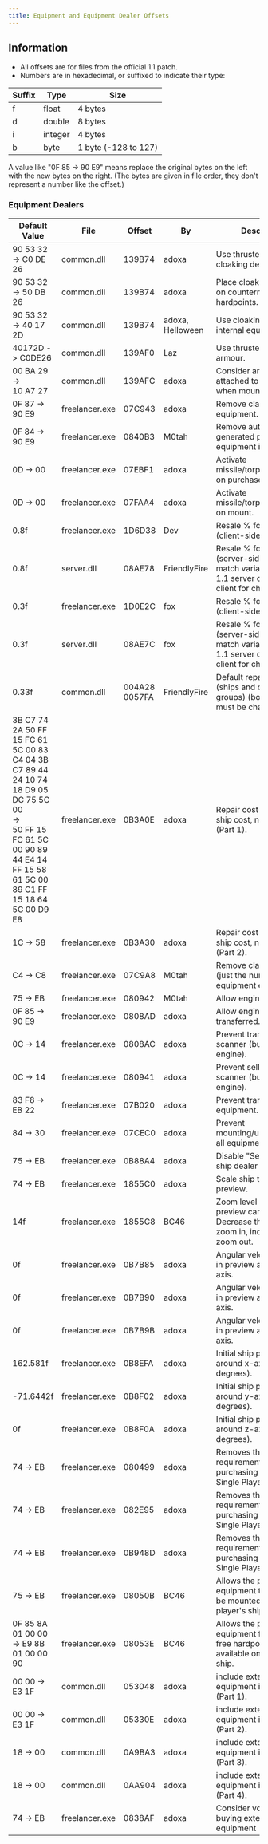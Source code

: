 ```yaml
---
title: Equipment and Equipment Dealer Offsets
---
```


## Information

* All offsets are for files from the official 1.1 patch.
* Numbers are in hexadecimal, or suffixed to indicate their type:

| Suffix | Type    | Size                 |
| ------ | ------- | -------------------- |
| f      | float   | 4 bytes              |
| d      | double  | 8 bytes              |
| i      | integer | 4 bytes              |
| b      | byte    | 1 byte (-128 to 127) |

A value like "0F 85 -> 90 E9" means replace the original bytes on the left with the new bytes on the right. (The bytes are given in file order, they don't represent a number like the offset.)

### Equipment Dealers

| Default Value                                                                                                                                                                      | File           | Offset            | By               | Description                                                                                                      |
| ---------------------------------------------------------------------------------------------------------------------------------------------------------------------------------- | -------------- | ----------------- | ---------------- | ---------------------------------------------------------------------------------------------------------------- |
| 90 53 32 -> C0 DE 26                                                                                                                                                               | common.dll     | 139B74            | adoxa            | Use thruster hp_type for cloaking device.                                                                        |
| 90 53 32 -> 50 DB 26                                                                                                                                                               | common.dll     | 139B74            | adoxa            | Place cloaking devices on countermeasure hardpoints.                                                             |
| 90 53 32 -> 40 17 2D                                                                                                                                                               | common.dll     | 139B74            | adoxa, HeIIoween | Use cloaking device as internal equipment.                                                                       |
| 40172D -> C0DE26                                                                                                                                                                   | common.dll     | 139AF0            | Laz              | Use thruster hp_type for armour.                                                                                 |
| 00 BA 29<br/>-><br/>10 A7 27                                                                                                                                                       | common.dll     | 139AFC            | adoxa            | Consider armor types attached to hardpoint when mounted.                                                         |
| 0F 87 -> 90 E9                                                                                                                                                                     | freelancer.exe | 07C943            | adoxa            | Remove class info from equipment.                                                                                |
| 0F 84 -> 90 E9                                                                                                                                                                     | freelancer.exe | 0840B3            | M0tah            | Remove automatically generated portion of equipment infocards.                                                   |
| 0D -> 00                                                                                                                                                                           | freelancer.exe | 07EBF1            | adoxa            | Activate missile/torpedo/disruptor on purchase.                                                                  |
| 0D -> 00                                                                                                                                                                           | freelancer.exe | 07FAA4            | adoxa            | Activate missile/torpedo/disruptor on mount.                                                                     |
| 0.8f                                                                                                                                                                               | freelancer.exe | 1D6D38            | Dev              | Resale % for ships (client-side).                                                                                |
| 0.8f                                                                                                                                                                               | server.dll     | 08AE78            | FriendlyFire     | Resale % for ships (server-side, must match variable above or 1.1 server dll will kick client for cheating).     |
| 0.3f                                                                                                                                                                               | freelancer.exe | 1D0E2C            | fox              | Resale % for equipment (client-side).                                                                            |
| 0.3f                                                                                                                                                                               | server.dll     | 08AE7C            | fox              | Resale % for equipment (server-side, must match variable above or 1.1 server dll will kick client for cheating). |
| 0.33f                                                                                                                                                                              | common.dll     | 004A28<br/>0057FA | FriendlyFire     | Default repair price ratio (ships and collision groups) (both offsets must be changed).                          |
| 3B C7 74 2A 50 FF 15 FC 61 5C 00 83 C4 04 3B C7 89 44 24 10 74 18 D9 05 DC 75 5C 00<br/>-><br/>50 FF 15 FC 61 5C 00 90 89 44 E4 14 FF 15 58 61 5C 00 89 C1 FF 15 18 64 5C 00 D9 E8 | freelancer.exe | 0B3A0E            | adoxa            | Repair cost based on ship cost, not armor (Part 1).                                                              |
| 1C -> 58                                                                                                                                                                           | freelancer.exe | 0B3A30            | adoxa            | Repair cost based on ship cost, not armor (Part 2).                                                              |
| C4 -> C8                                                                                                                                                                           | freelancer.exe | 07C9A8            | M0tah            | Remove class number (just the number) on equipment entries.                                                      |
| 75 -> EB                                                                                                                                                                           | freelancer.exe | 080942            | M0tah            | Allow engines to be sold.                                                                                        |
| 0F 85 -> 90 E9                                                                                                                                                                     | freelancer.exe | 0808AD            | adoxa            | Allow engines to be transferred.                                                                                 |
| 0C -> 14                                                                                                                                                                           | freelancer.exe | 0808AC            | adoxa            | Prevent transfer of scanner (but allows engine).                                                                 |
| 0C -> 14                                                                                                                                                                           | freelancer.exe | 080941            | adoxa            | Prevent selling of scanner (but allows engine).                                                                  |
| 83 F8 -> EB 22                                                                                                                                                                     | freelancer.exe | 07B020            | adoxa            | Prevent transfer of all equipment.                                                                               |
| 84 -> 30                                                                                                                                                                           | freelancer.exe | 07CEC0            | adoxa            | Prevent mounting/unmounting of all equipment.                                                                    |
| 75 -> EB                                                                                                                                                                           | freelancer.exe | 0B88A4            | adoxa            | Disable "Select Ship" ship dealer button.                                                                        |
| 74 -> EB                                                                                                                                                                           | freelancer.exe | 1855C0            | adoxa            | Scale ship to fill the preview.                                                                                  |
| 14f                                                                                                                                                                                | freelancer.exe | 1855C8            | BC46             | Zoom level of the ship preview camera. Decrease this value to zoom in, increase it to zoom out.                  |
| 0f                                                                                                                                                                                 | freelancer.exe | 0B7B85            | adoxa            | Angular velocity of ship in preview around x-axis.                                                               |
| 0f                                                                                                                                                                                 | freelancer.exe | 0B7B90            | adoxa            | Angular velocity of ship in preview around y-axis.                                                               |
| 0f                                                                                                                                                                                 | freelancer.exe | 0B7B9B            | adoxa            | Angular velocity of ship in preview around z-axis.                                                               |
| 162.581f                                                                                                                                                                           | freelancer.exe | 0B8EFA            | adoxa            | Initial ship preview angle around x-axis (in degrees).                                                           |
| -71.6442f                                                                                                                                                                          | freelancer.exe | 0B8F02            | adoxa            | Initial ship preview angle around y-axis (in degrees).                                                           |
| 0f                                                                                                                                                                                 | freelancer.exe | 0B8F0A            | adoxa            | Initial ship preview angle around z-axis (in degrees).                                                           |
| 74 -> EB                                                                                                                                                                           | freelancer.exe | 080499            | adoxa            | Removes the level requirements for purchasing equipment in Single Player (Part 1).                               |
| 74 -> EB                                                                                                                                                                           | freelancer.exe | 082E95            | adoxa            | Removes the level requirements for purchasing equipment in Single Player (Part 2).                               |
| 74 -> EB                                                                                                                                                                           | freelancer.exe | 0B948D            | adoxa            | Removes the level requirements for purchasing ships in Single Player.                                            |
| 75 -> EB                                                                                                                                                                           | freelancer.exe | 08050B            | BC46             | Allows the purchase of equipment that cannot be mounted on the player's ship.                                    |
| 0F 85 8A 01 00 00 -> E9 8B 01 00 00 90                                                                                                                                             | freelancer.exe | 08053E            | BC46             | Allows the purchase of equipment for which no free hardpoint is available on the player's ship.                  |
| 00 00 -> E3 1F                                                                                                                                                                     | common.dll     | 053048            | adoxa            | include external equipment in cargo size (Part 1).                                                               |
| 00 00 -> E3 1F                                                                                                                                                                     | common.dll     | 05330E            | adoxa            | include external equipment in cargo size (Part 2).                                                               |
| 18 -> 00                                                                                                                                                                           | common.dll     | 0A9BA3            | adoxa            | include external equipment in cargo size (Part 3).                                                               |
| 18 -> 00                                                                                                                                                                           | common.dll     | 0AA904            | adoxa            | include external equipment in cargo size (Part 4).                                                               |
| 74 -> EB                                                                                                                                                                           | freelancer.exe | 0838AF            | adoxa            | Consider volume when buying external equipment                                                                   |
